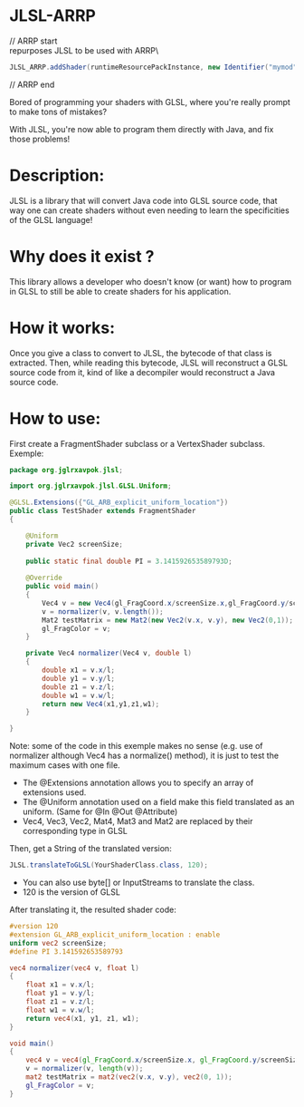 JLSL-ARRP
====

// ARRP start\
repurposes JLSL to be used with ARRP\
```java
JLSL_ARRP.addShader(runtimeResourcePackInstance, new Identifier("mymod", "myfragmentshader.frag", MyFragmentShader.class));
```

// ARRP end

Bored of programming your shaders with GLSL, where you're really prompt to make tons of mistakes?

With JLSL, you're now able to program them directly with Java, and fix those problems!


Description:
====
JLSL is a library that will convert Java code into GLSL source code, that way one can create shaders without even needing to learn the specificities of the GLSL language!


Why does it exist ?
====
This library allows a developer who doesn't know (or want) how to program in GLSL to still be able to create shaders for his application.


How it works:
====
Once you give a class to convert to JLSL, the bytecode of that class is extracted.
Then, while reading this bytecode, JLSL will reconstruct a GLSL source code from it, kind of like a decompiler would reconstruct a Java source code.


How to use:
====
First create a FragmentShader subclass or a VertexShader subclass.
Exemple:

```java
package org.jglrxavpok.jlsl;

import org.jglrxavpok.jlsl.GLSL.Uniform;

@GLSL.Extensions({"GL_ARB_explicit_uniform_location"})
public class TestShader extends FragmentShader
{

	@Uniform
	private Vec2 screenSize;
	
	public static final double PI = 3.141592653589793D;
	
	@Override
	public void main()
	{
		Vec4 v = new Vec4(gl_FragCoord.x/screenSize.x,gl_FragCoord.y/screenSize.y,gl_FragCoord.z,gl_FragCoord.w);
		v = normalizer(v, v.length());
		Mat2 testMatrix = new Mat2(new Vec2(v.x, v.y), new Vec2(0,1));
		gl_FragColor = v;
	}

	private Vec4 normalizer(Vec4 v, double l)
	{
		double x1 = v.x/l;
		double y1 = v.y/l;
		double z1 = v.z/l;
		double w1 = v.w/l;
		return new Vec4(x1,y1,z1,w1);
	}

}
```
Note: some of the code in this exemple makes no sense (e.g. use of normalizer although Vec4 has a normalize() method), it is just to test the maximum cases with one file.
* The @Extensions annotation allows you to specify an array of extensions used.
* The @Uniform annotation used on a field make this field translated as an uniform. (Same for @In @Out @Attribute)
* Vec4, Vec3, Vec2, Mat4, Mat3 and Mat2 are replaced by their corresponding type in GLSL

Then, get a String of the translated version:
```java
JLSL.translateToGLSL(YourShaderClass.class, 120);
```
* You can also use byte[] or InputStreams to translate the class.
* 120 is the version of GLSL

After translating it, the resulted shader code:
```glsl
#version 120
#extension GL_ARB_explicit_uniform_location : enable
uniform vec2 screenSize;
#define PI 3.141592653589793

vec4 normalizer(vec4 v, float l)
{
    float x1 = v.x/l;
    float y1 = v.y/l;
    float z1 = v.z/l;
    float w1 = v.w/l;
    return vec4(x1, y1, z1, w1);
}

void main()
{
    vec4 v = vec4(gl_FragCoord.x/screenSize.x, gl_FragCoord.y/screenSize.y, gl_FragCoord.z, gl_FragCoord.w);
    v = normalizer(v, length(v));
    mat2 testMatrix = mat2(vec2(v.x, v.y), vec2(0, 1));
    gl_FragColor = v;
}

```
